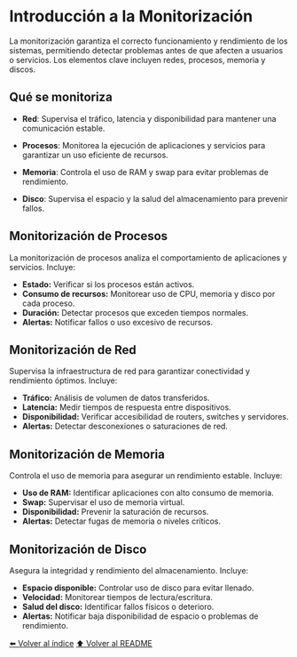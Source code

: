 # Introducción a la Monitorización

La monitorización garantiza el correcto funcionamiento y rendimiento de los sistemas, permitiendo detectar problemas antes de que afecten a usuarios o servicios. Los elementos clave incluyen redes, procesos, memoria y discos.

## Qué se monitoriza

* **Red**: Supervisa el tráfico, latencia y disponibilidad para mantener una comunicación estable.

* **Procesos**: Monitorea la ejecución de aplicaciones y servicios para garantizar un uso eficiente de recursos.

* **Memoria**: Controla el uso de RAM y swap para evitar problemas de rendimiento.

* **Disco**: Supervisa el espacio y la salud del almacenamiento para prevenir fallos.

## Monitorización de Procesos

La monitorización de procesos analiza el comportamiento de aplicaciones y servicios. Incluye:
- **Estado:** Verificar si los procesos están activos.
- **Consumo de recursos:** Monitorear uso de CPU, memoria y disco por cada proceso.
- **Duración:** Detectar procesos que exceden tiempos normales.
- **Alertas:** Notificar fallos o uso excesivo de recursos.

## Monitorización de Red

Supervisa la infraestructura de red para garantizar conectividad y rendimiento óptimos. Incluye:
- **Tráfico:** Análisis de volumen de datos transferidos.
- **Latencia:** Medir tiempos de respuesta entre dispositivos.
- **Disponibilidad:** Verificar accesibilidad de routers, switches y servidores.
- **Alertas:** Detectar desconexiones o saturaciones de red.

## Monitorización de Memoria

Controla el uso de memoria para asegurar un rendimiento estable. Incluye:
- **Uso de RAM:** Identificar aplicaciones con alto consumo de memoria.
- **Swap:** Supervisar el uso de memoria virtual.
- **Disponibilidad:** Prevenir la saturación de recursos.
- **Alertas:** Detectar fugas de memoria o niveles críticos.

## Monitorización de Disco

Asegura la integridad y rendimiento del almacenamiento. Incluye:
- **Espacio disponible:** Controlar uso de disco para evitar llenado.
- **Velocidad:** Monitorear tiempos de lectura/escritura.
- **Salud del disco:** Identificar fallos físicos o deterioro.
- **Alertas:** Notificar baja disponibilidad de espacio o problemas de rendimiento.



[⬅️ Volver al índice](./Index.md)
[⬆️ Volver al README](/README.md)
